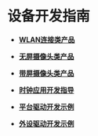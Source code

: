 # 设备开发指南<a name="ZH-CN_TOPIC_0000001111039536"></a>

-   **[WLAN连接类产品](device-wifi.md)**  

-   **[无屏摄像头类产品](device-iotcamera.md)**  

-   **[带屏摄像头类产品](device-camera.md)**  

-   **[时钟应用开发指导](device-clock-guide.md)**  

-   **[平台驱动开发示例](device-drive-demo.md)**  

-   **[外设驱动开发示例](device-outerdrive-demo.md)**  


